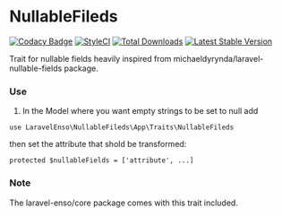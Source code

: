 # NullableFileds
[![Codacy Badge](https://api.codacy.com/project/badge/Grade/92109b0399964d21b9ea4d950a7cc40b)](https://www.codacy.com/app/laravel-enso/NullableFields?utm_source=github.com&utm_medium=referral&utm_content=laravel-enso/NullableFields&utm_campaign=badger)
[![StyleCI](https://styleci.io/repos/85712610/shield?branch=master)](https://styleci.io/repos/85712610)
[![Total Downloads](https://poser.pugx.org/laravel-enso/nullablefields/downloads)](https://packagist.org/packages/laravel-enso/nullablefields)
[![Latest Stable Version](https://poser.pugx.org/laravel-enso/nullablefields/version)](https://packagist.org/packages/laravel-enso/nullablefields)

Trait for nullable fields heavily inspired from michaeldyrynda/laravel-nullable-fields package.

### Use

1. In the Model where you want empty strings to be set to null add

```
use LaravelEnso\NullableFileds\App\Traits\NullableFileds
```

then set the attribute that shold be transformed:

```
protected $nullableFields = ['attribute', ...]
```

### Note

The laravel-enso/core package comes with this trait included.